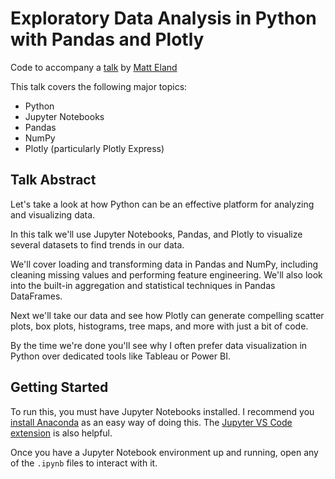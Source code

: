 # Exploratory Data Analysis in Python with Pandas and Plotly
Code to accompany a [talk](https://sessionize.com/s/matt-eland/exploratory-data-analysis-in-python-with-pandas-an/69550) by [Matt Eland](https://MattEland.dev)

This talk covers the following major topics:

- Python
- Jupyter Notebooks
- Pandas
- NumPy
- Plotly (particularly Plotly Express)

## Talk Abstract

Let's take a look at how Python can be an effective platform for analyzing and visualizing data.

In this talk we'll use Jupyter Notebooks, Pandas, and Plotly to visualize several datasets to find trends in our data.

We'll cover loading and transforming data in Pandas and NumPy, including cleaning missing values and performing feature engineering. We'll also look into the built-in aggregation and statistical techniques in Pandas DataFrames.

Next we'll take our data and see how Plotly can generate compelling scatter plots, box plots, histograms, tree maps, and more with just a bit of code.

By the time we're done you'll see why I often prefer data visualization in Python over dedicated tools like Tableau or Power BI.

## Getting Started

To run this, you must have Jupyter Notebooks installed. I recommend you [install Anaconda](https://accessibleai.dev/post/anaconda/) as an easy way of doing this. The [Jupyter VS Code extension](https://marketplace.visualstudio.com/items?itemName=ms-toolsai.jupyter) is also helpful.

Once you have a Jupyter Notebook environment up and running, open any of the `.ipynb` files to interact with it.
